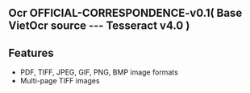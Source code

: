 ## Ocr OFFICIAL-CORRESPONDENCE-v0.1( Base VietOcr source --- Tesseract v4.0 )



## Features


* PDF, TIFF, JPEG, GIF, PNG, BMP image formats
* Multi-page TIFF images


